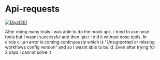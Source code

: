 # Api-requests
[![Diya1201](https://circleci.com/gh/Diya1201/Api-requests.svg?style=svg)](https://app.circleci.com/pipelines/github/Diya1201/Api-requests?branch=main&filter=all)

After doing many trials I was able to do the mock api . I tried to use nose tools but I wasnt successful and then later I did it without nose tools. 
In circle ci ,an error is coming continuously which is "Unsupported or missing workflows config version" and so I wasnt able to build. Even after trying for 2 days I cannot solve it
